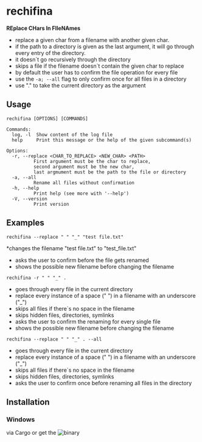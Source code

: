 # rechifina

**REplace CHars In FIleNAmes**


* replace a given char from a filename with another given char.
* if the path to a directory is given as the last argument, it will go through every entry of the directory.
* it doesn`t go recursively through the directory
* skips a file if the filename doesn`t contain the given char to replace
* by default the user has to confirm the file operation for every file
* use the ```-a; --all``` flag to only confirm once for all files in a directory
* use "." to take the current directory as the <path> argument

## Usage 

```
rechifina [OPTIONS] [COMMANDS]

Commands:
  log, -l  Show content of the log file
  help     Print this message or the help of the given subcommand(s)

Options:
  -r, --replace <CHAR_TO_REPLACE> <NEW_CHAR> <PATH>
          First argument must be the char to replace,
          second argument must be the new char,
          last argmument must be the path to the file or directory
  -a, --all
          Rename all files without confirmation
  -h, --help
          Print help (see more with '--help')
  -V, --version
          Print version
```

## Examples

```rechifina --replace " " "_" "test file.txt"```

*changes the filename "test file.txt" to "test_file.txt"
* asks the user to confirm before the file gets renamed
* shows the possible new filename before changing the filename

```rechifina -r " " "_" .```

* goes through every file in the current directory
* replace every instance of a space (" ") in a filename with an underscore ("_")
* skips all files if there`s no space in the filename
* skips hidden files, directories, symlinks
* asks the user to confirm the renaming for every single file
* shows the possible new filename before changing the filename


```rechifina --replace " " "_" . --all```

* goes through every file in the current directory
* replace every instance of a space (" ") in a filename with an underscore ("_")
* skips all files if there`s no space in the filename
* skips hidden files, directories, symlinks
* asks the user to confirm once before renaming all files in the directory

## Installation

### Windows

via Cargo or get the ![binary](https://github.com/Phydon/rechifina/releases)
